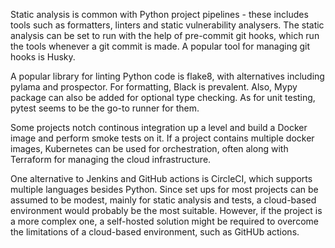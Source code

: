 Static analysis is common with Python project pipelines - these includes tools such as formatters, linters and static vulnerability analysers. The static analysis can be set to run with the help of pre-commit git hooks, which run the tools whenever a git commit is made. A popular tool for managing git hooks is Husky.

A popular library for linting Python code is flake8, with alternatives including pylama and prospector. For formatting, Black is prevalent. Also, Mypy package can also be added for optional type checking. As for unit testing, pytest seems to be the go-to runner for them. 

Some projects notch continous integration up a level and build a Docker image and perform smoke tests on it. If a project contains multiple docker images, Kubernetes can be used for orchestration, often along with Terraform for managing the cloud infrastructure. 

One alternative to Jenkins and GitHub actions is CircleCI, which supports multiple languages besides Python. Since set ups for most projects can be assumed to be modest, mainly for static analysis and tests, a cloud-based environment would probably be the most suitable. However, if the project is a more complex one, a self-hosted solution might be required to overcome the limitations of a cloud-based environment, such as GitHUb actions.
